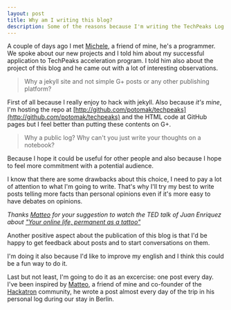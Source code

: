 ```yaml
---
layout: post
title: Why am I writing this blog?
description: Some of the reasons because I'm writing the TechPeaks Log.
---
```


A couple of days ago I met [Michele](http://twitter.com/realfuzzy), a friend of mine, he's a programmer. We spoke about our new projects and I told him about my successful application to TechPeaks acceleration program. I told him also about the project of this blog and he came out with a lot of interesting observations.

> Why a jekyll site and not simple G+ posts or any other publishing platform?

First of all because I really enjoy to hack with jekyll. Also because *it's mine*, I'm hosting the repo at [http://github.com/potomak/techpeaks](http://github.com/potomak/techpeaks) and the HTML code at GitHub pages but I feel better than putting these contents on G+.

> Why a public log? Why can't you just write your thoughts on a notebook?

Because I hope it could be useful for other people and also because I hope to feel more commitment with a potential audience.

I know that there are some drawbacks about this choice, I need to pay a lot of attention to what I'm going to write. That's why I'll try my best to write posts telling more facts than personal opinions even if it's more easy to have debates on opinions.

*Thanks [Matteo](http://twitter.com/bugant) for your suggestion to watch the TED talk of Juan Enriquez about ["Your online life, permanent as a tattoo"](http://www.ted.com/talks/juan_enriquez_how_to_think_about_digital_tattoos.html)*

Another positive aspect about the publication of this blog is that I'd be happy to get feedback about posts and to start conversations on them.

I'm doing it also because I'd like to improve my english and I think this could be a fun way to do it.

Last but not least, I'm going to do it as an excercise: one post every day. I've been inspired by [Matteo](http://twitter.com/matteodepalo), a friend of mine and co-founder of the [Hackatron](http://hackatron.org) community, he wrote a post almost every day of the trip in his personal log during our stay in Berlin.